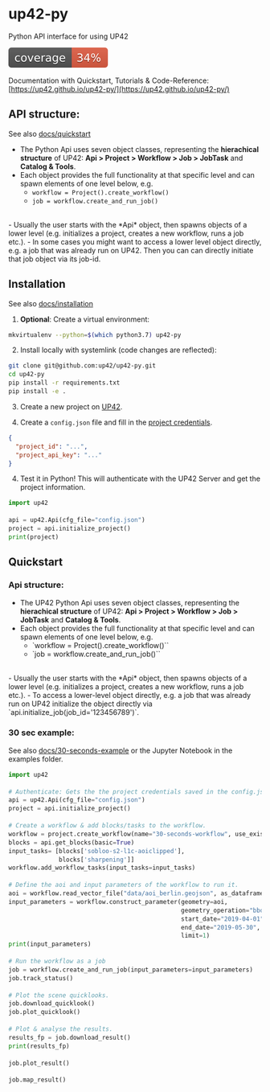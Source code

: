 # up42-py
Python API interface for using UP42

![coverage](coverage.svg)

Documentation with Quickstart, Tutorials & Code-Reference: [https://up42.github.io/up42-py/](https://up42.github.io/up42-py/)


## API structure:
See also [docs/quickstart](https://up42.github.io/up42-py/quickstart/01_quickstart)

- The Python Api uses seven object classes, representing the **hierachical structure** of UP42: **Api > Project > Workflow > Job > JobTask** and **Catalog & Tools**.
- Each object provides the full functionality at that specific level and can spawn elements of one level below, e.g.
    - `workflow = Project().create_workflow()`
    - `job = workflow.create_and_run_job()`
<br>
- Usually the user starts with the *Api* object, then spawns objects of a lower level (e.g. initializes a project, creates a new workflow, runs a job etc.).
- In some cases you might want to access a lower level object directly, e.g. a job that was already run on UP42. Then you can can directly initiate that job object via its job-id.


## Installation
See also [docs/installation](https://up42.github.io/up42-py/installation/)

1. **Optional**: Create a virtual environment:
```bash
mkvirtualenv --python=$(which python3.7) up42-py
```

2. Install locally with systemlink (code changes are reflected):
```bash
git clone git@github.com:up42/up42-py.git
cd up42-py
pip install -r requirements.txt
pip install -e .
```

3. Create a new project on [UP42](https://up42.com).

4. Create a `config.json` file and fill in the [project credentials](https://docs.up42.com/getting-started/first-api-request.html#run-your-first-job-via-the-api).
```json
{
  "project_id": "...",
  "project_api_key": "..."
}
```

4. Test it in Python! This will authenticate with the UP42 Server and get the project information.
```python
import up42

api = up42.Api(cfg_file="config.json")
project = api.initialize_project()
print(project)
```

## Quickstart

### Api structure:

- The UP42 Python Api uses seven object classes, representing the **hierachical structure** of UP42: **Api > Project > Workflow > Job > JobTask** and **Catalog & Tools**.
- Each object provides the full functionality at that specific level and can spawn elements of one level below, e.g.
    - `workflow = Project().create_workflow()``
    - `job = workflow.create_and_run_job()``
<br> 
- Usually the user starts with the *Api* object, then spawns objects of a lower level (e.g. initializes a project, creates a new workflow, runs a job etc.). 
- To access a lower-level object directly, e.g. a job that was already run on UP42 initialize the object directly via `api.initialize_job(job_id='123456789')`.

### 30 sec example:

See also [docs/30-seconds-example](https://up42.github.io/up42-py/quickstart/01_quickstart/#30-seconds-example) or the Jupyter Notebook in the examples folder.

```python
import up42

# Authenticate: Gets the the project credentials saved in the config.json file.
api = up42.Api(cfg_file="config.json")
project = api.initialize_project()

# Create a workflow & add blocks/tasks to the workflow.
workflow = project.create_workflow(name="30-seconds-workflow", use_existing=True)
blocks = api.get_blocks(basic=True)
input_tasks= [blocks['sobloo-s2-l1c-aoiclipped'],
              blocks['sharpening']]
workflow.add_workflow_tasks(input_tasks=input_tasks)

# Define the aoi and input parameters of the workflow to run it.
aoi = workflow.read_vector_file("data/aoi_berlin.geojson", as_dataframe=True)
input_parameters = workflow.construct_parameter(geometry=aoi,
                                                geometry_operation="bbox",
                                                start_date="2019-04-01",
                                                end_date="2019-05-30",
                                                limit=1)
print(input_parameters)

# Run the workflow as a job
job = workflow.create_and_run_job(input_parameters=input_parameters)
job.track_status()

# Plot the scene quicklooks.
job.download_quicklook()
job.plot_quicklook()

# Plot & analyse the results.
results_fp = job.download_result()
print(results_fp)

job.plot_result()

job.map_result()
```
